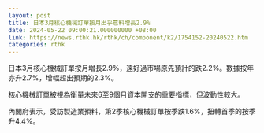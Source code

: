 ```yaml
---
layout: post
title: 日本3月核心機械訂單按月出乎意料增長2.9%
date: 2024-05-22 09:00:21.000000000 +08:00
link: https://news.rthk.hk/rthk/ch/component/k2/1754152-20240522.htm
categories: rthk
---
```


日本3月核心機械訂單按月增長2.9%，遠好過市場原先預計的跌2.2%。數據按年亦升2.7%，增幅超出預期的2.3%。

核心機械訂單被視為衡量未來6至9個月資本開支的重要指標，但波動性較大。

內閣府表示，受訪製造業預料，第2季核心機械訂單按季跌1.6%，扭轉首季的按季升4.4%。

